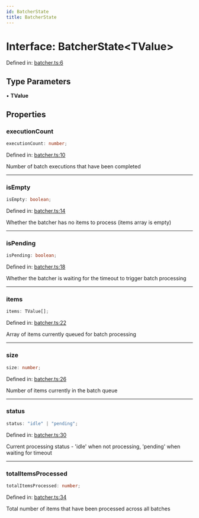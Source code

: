 ```yaml
---
id: BatcherState
title: BatcherState
---
```


<!-- DO NOT EDIT: this page is autogenerated from the type comments -->

# Interface: BatcherState\<TValue\>

Defined in: [batcher.ts:6](https://github.com/TanStack/pacer/blob/main/packages/pacer/src/batcher.ts#L6)

## Type Parameters

• **TValue**

## Properties

### executionCount

```ts
executionCount: number;
```

Defined in: [batcher.ts:10](https://github.com/TanStack/pacer/blob/main/packages/pacer/src/batcher.ts#L10)

Number of batch executions that have been completed

***

### isEmpty

```ts
isEmpty: boolean;
```

Defined in: [batcher.ts:14](https://github.com/TanStack/pacer/blob/main/packages/pacer/src/batcher.ts#L14)

Whether the batcher has no items to process (items array is empty)

***

### isPending

```ts
isPending: boolean;
```

Defined in: [batcher.ts:18](https://github.com/TanStack/pacer/blob/main/packages/pacer/src/batcher.ts#L18)

Whether the batcher is waiting for the timeout to trigger batch processing

***

### items

```ts
items: TValue[];
```

Defined in: [batcher.ts:22](https://github.com/TanStack/pacer/blob/main/packages/pacer/src/batcher.ts#L22)

Array of items currently queued for batch processing

***

### size

```ts
size: number;
```

Defined in: [batcher.ts:26](https://github.com/TanStack/pacer/blob/main/packages/pacer/src/batcher.ts#L26)

Number of items currently in the batch queue

***

### status

```ts
status: "idle" | "pending";
```

Defined in: [batcher.ts:30](https://github.com/TanStack/pacer/blob/main/packages/pacer/src/batcher.ts#L30)

Current processing status - 'idle' when not processing, 'pending' when waiting for timeout

***

### totalItemsProcessed

```ts
totalItemsProcessed: number;
```

Defined in: [batcher.ts:34](https://github.com/TanStack/pacer/blob/main/packages/pacer/src/batcher.ts#L34)

Total number of items that have been processed across all batches

